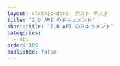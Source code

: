 ```yaml
---
layout: classic-docs  テスト テスト
title: "2.0 API のドキュメント"
short-title: "2.0 API のドキュメント"
categories:
  - api
order: 100
published: false
---
```

